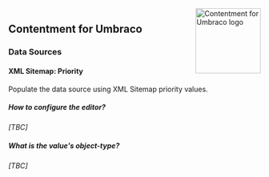 <img src="../assets/img/logo.png" alt="Contentment for Umbraco logo" title="A state of Umbraco happiness." height="130" align="right">

## Contentment for Umbraco

### Data Sources

#### XML Sitemap: Priority

Populate the data source using XML Sitemap priority values.


##### How to configure the editor?

_[TBC]_


##### What is the value's object-type?

_[TBC]_

